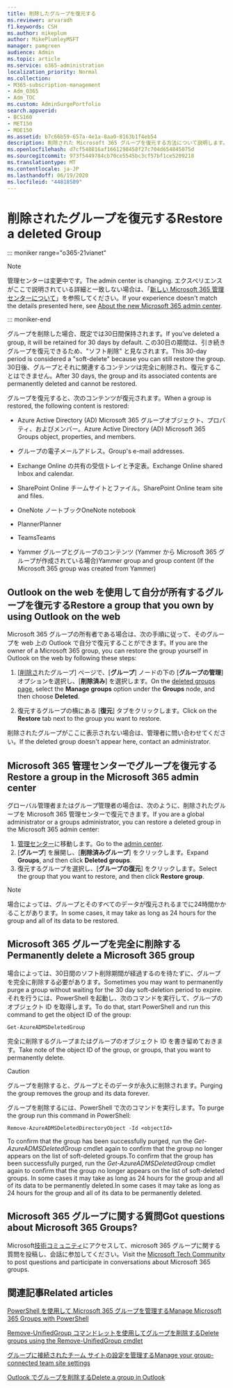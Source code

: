 ```yaml
---
title: 削除したグループを復元する
ms.reviewer: arvaradh
f1.keywords: CSH
ms.author: mikeplum
author: MikePlumleyMSFT
manager: pamgreen
audience: Admin
ms.topic: article
ms.service: o365-administration
localization_priority: Normal
ms.collection:
- M365-subscription-management
- Adm_O365
- Adm_TOC
ms.custom: AdminSurgePortfolio
search.appverid:
- BCS160
- MET150
- MOE150
ms.assetid: b7c66b59-657a-4e1a-8aa0-8163b1f4eb54
description: 削除された Microsoft 365 グループを復元する方法について説明します。
ms.openlocfilehash: d7cf548816af1661298458f27c704d654845075d
ms.sourcegitcommit: 973f5449784cb70ce5545bc3cf57bf1ce5209218
ms.translationtype: MT
ms.contentlocale: ja-JP
ms.lasthandoff: 06/19/2020
ms.locfileid: "44818509"
---
```

# <a name="restore-a-deleted-group"></a><span data-ttu-id="17e51-103">削除されたグループを復元する</span><span class="sxs-lookup"><span data-stu-id="17e51-103">Restore a deleted Group</span></span>

::: moniker range="o365-21vianet"

> [!NOTE]
> <span data-ttu-id="17e51-104">管理センターは変更中です。</span><span class="sxs-lookup"><span data-stu-id="17e51-104">The admin center is changing.</span></span> <span data-ttu-id="17e51-105">エクスペリエンスがここで説明されている詳細と一致しない場合は、「[新しい Microsoft 365 管理センターについて](https://docs.microsoft.com/microsoft-365/admin/microsoft-365-admin-center-preview?view=o365-21vianet)」を参照してください。</span><span class="sxs-lookup"><span data-stu-id="17e51-105">If your experience doesn't match the details presented here, see [About the new Microsoft 365 admin center](https://docs.microsoft.com/microsoft-365/admin/microsoft-365-admin-center-preview?view=o365-21vianet).</span></span>

::: moniker-end

<span data-ttu-id="17e51-106">グループを削除した場合、既定では30日間保持されます。</span><span class="sxs-lookup"><span data-stu-id="17e51-106">If you've deleted a group, it will be retained for 30 days by default.</span></span> <span data-ttu-id="17e51-107">この30日の期間は、引き続きグループを復元できるため、"ソフト削除" と見なされます。</span><span class="sxs-lookup"><span data-stu-id="17e51-107">This 30-day period is considered a "soft-delete" because you can still restore the group.</span></span> <span data-ttu-id="17e51-108">30日後、グループとそれに関連するコンテンツは完全に削除され、復元することはできません。</span><span class="sxs-lookup"><span data-stu-id="17e51-108">After 30 days, the group and its associated contents are permanently deleted and cannot be restored.</span></span>

<span data-ttu-id="17e51-109">グループを復元すると、次のコンテンツが復元されます。</span><span class="sxs-lookup"><span data-stu-id="17e51-109">When a group is restored, the following content is restored:</span></span>
  
- <span data-ttu-id="17e51-110">Azure Active Directory (AD) Microsoft 365 グループオブジェクト、プロパティ、およびメンバー。</span><span class="sxs-lookup"><span data-stu-id="17e51-110">Azure Active Directory (AD) Microsoft 365 Groups object, properties, and members.</span></span>
    
- <span data-ttu-id="17e51-111">グループの電子メールアドレス。</span><span class="sxs-lookup"><span data-stu-id="17e51-111">Group's e-mail addresses.</span></span>
    
- <span data-ttu-id="17e51-112">Exchange Online の共有の受信トレイと予定表。</span><span class="sxs-lookup"><span data-stu-id="17e51-112">Exchange Online shared Inbox and calendar.</span></span>
    
- <span data-ttu-id="17e51-113">SharePoint Online チームサイトとファイル。</span><span class="sxs-lookup"><span data-stu-id="17e51-113">SharePoint Online team site and files.</span></span>
    
- <span data-ttu-id="17e51-114">OneNote ノートブック</span><span class="sxs-lookup"><span data-stu-id="17e51-114">OneNote notebook</span></span>
    
- <span data-ttu-id="17e51-115">Planner</span><span class="sxs-lookup"><span data-stu-id="17e51-115">Planner</span></span>
    
- <span data-ttu-id="17e51-116">Teams</span><span class="sxs-lookup"><span data-stu-id="17e51-116">Teams</span></span>

- <span data-ttu-id="17e51-117">Yammer グループとグループのコンテンツ (Yammer から Microsoft 365 グループが作成されている場合)</span><span class="sxs-lookup"><span data-stu-id="17e51-117">Yammer group and group content (If the Microsoft 365 group was created from Yammer)</span></span>

## <a name="restore-a-group-that-you-own-by-using-outlook-on-the-web"></a><span data-ttu-id="17e51-118">Outlook on the web を使用して自分が所有するグループを復元する</span><span class="sxs-lookup"><span data-stu-id="17e51-118">Restore a group that you own by using Outlook on the web</span></span>

<span data-ttu-id="17e51-119">Microsoft 365 グループの所有者である場合は、次の手順に従って、そのグループを web 上の Outlook で自分で復元することができます。</span><span class="sxs-lookup"><span data-stu-id="17e51-119">If you are the owner of a Microsoft 365 group, you can restore the group yourself in Outlook on the web by following these steps:</span></span>

1. <span data-ttu-id="17e51-120">[[削除さ](https://outlook.office.com/people/group/deleted)れたグループ] ページで、[**グループ**] ノードの下の [**グループの管理**] オプションを選択し、[**削除済み**] を選択します。</span><span class="sxs-lookup"><span data-stu-id="17e51-120">On the [deleted groups page](https://outlook.office.com/people/group/deleted), select the **Manage groups** option under the **Groups** node, and then choose **Deleted**.</span></span>

2. <span data-ttu-id="17e51-121">復元するグループの横にある [**復元**] タブをクリックします。</span><span class="sxs-lookup"><span data-stu-id="17e51-121">Click on the **Restore** tab next to the group you want to restore.</span></span>

<span data-ttu-id="17e51-122">削除されたグループがここに表示されない場合は、管理者に問い合わせてください。</span><span class="sxs-lookup"><span data-stu-id="17e51-122">If the deleted group doesn't appear here, contact an administrator.</span></span>

## <a name="restore-a-group-in-the-microsoft-365-admin-center"></a><span data-ttu-id="17e51-123">Microsoft 365 管理センターでグループを復元する</span><span class="sxs-lookup"><span data-stu-id="17e51-123">Restore a group in the Microsoft 365 admin center</span></span>

<span data-ttu-id="17e51-124">グローバル管理者またはグループ管理者の場合は、次のように、削除されたグループを Microsoft 365 管理センターで復元できます。</span><span class="sxs-lookup"><span data-stu-id="17e51-124">If you are a global administrator or a groups administrator, you can restore a deleted group in the Microsoft 365 admin center:</span></span>

1. <span data-ttu-id="17e51-125">[管理センター](https://admin.microsoft.com)に移動します。</span><span class="sxs-lookup"><span data-stu-id="17e51-125">Go to the [admin center](https://admin.microsoft.com).</span></span>
2. <span data-ttu-id="17e51-126">[**グループ**] を展開し、[**削除済みグループ**] をクリックします。</span><span class="sxs-lookup"><span data-stu-id="17e51-126">Expand **Groups**, and then click **Deleted groups**.</span></span>
3. <span data-ttu-id="17e51-127">復元するグループを選択し、[**グループの復元**] をクリックします。</span><span class="sxs-lookup"><span data-stu-id="17e51-127">Select the group that you want to restore, and then click **Restore group**.</span></span>

> [!NOTE]
> <span data-ttu-id="17e51-128">場合によっては、グループとそのすべてのデータが復元されるまでに24時間かかることがあります。</span><span class="sxs-lookup"><span data-stu-id="17e51-128">In some cases, it may take as long as 24 hours for the group and all of its data to be restored.</span></span> 
  
## <a name="permanently-delete-a-microsoft-365-group"></a><span data-ttu-id="17e51-129">Microsoft 365 グループを完全に削除する</span><span class="sxs-lookup"><span data-stu-id="17e51-129">Permanently delete a Microsoft 365 group</span></span>

<span data-ttu-id="17e51-130">場合によっては、30日間のソフト削除期間が経過するのを待たずに、グループを完全に削除する必要があります。</span><span class="sxs-lookup"><span data-stu-id="17e51-130">Sometimes you may want to permanently purge a group without waiting for the 30 day soft-deletion period to expire.</span></span> <span data-ttu-id="17e51-131">それを行うには、PowerShell を起動し、次のコマンドを実行して、グループのオブジェクト ID を取得します。</span><span class="sxs-lookup"><span data-stu-id="17e51-131">To do that, start PowerShell and run this command to get the object ID of the group:</span></span>
  
```
Get-AzureADMSDeletedGroup
```

<span data-ttu-id="17e51-132">完全に削除するグループまたはグループのオブジェクト ID を書き留めておきます。</span><span class="sxs-lookup"><span data-stu-id="17e51-132">Take note of the object ID of the group, or groups, that you want to permanently delete.</span></span>
  
> [!CAUTION]
> <span data-ttu-id="17e51-133">グループを削除すると、グループとそのデータが永久に削除されます。</span><span class="sxs-lookup"><span data-stu-id="17e51-133">Purging the group removes the group and its data forever.</span></span> 
  
<span data-ttu-id="17e51-134">グループを削除するには、PowerShell で次のコマンドを実行します。</span><span class="sxs-lookup"><span data-stu-id="17e51-134">To purge the group run this command in PowerShell:</span></span>
  
```
Remove-AzureADMSDeletedDirectoryObject -Id <objectId>
```

<span data-ttu-id="17e51-135">To confirm that the group has been successfully purged, run the  *Get-AzureADMSDeletedGroup*  cmdlet again to confirm that the group no longer appears on the list of soft-deleted groups.</span><span class="sxs-lookup"><span data-stu-id="17e51-135">To confirm that the group has been successfully purged, run the  *Get-AzureADMSDeletedGroup*  cmdlet again to confirm that the group no longer appears on the list of soft-deleted groups.</span></span> <span data-ttu-id="17e51-136">In some cases it may take as long as 24 hours for the group and all of its data to be permanently deleted.</span><span class="sxs-lookup"><span data-stu-id="17e51-136">In some cases it may take as long as 24 hours for the group and all of its data to be permanently deleted.</span></span> 
  
## <a name="got-questions-about-microsoft-365-groups"></a><span data-ttu-id="17e51-137">Microsoft 365 グループに関する質問</span><span class="sxs-lookup"><span data-stu-id="17e51-137">Got questions about Microsoft 365 Groups?</span></span>

<span data-ttu-id="17e51-138">Microsoft[技術コミュニティ](https://techcommunity.microsoft.com/t5/Office-365-Groups/ct-p/Office365Groups)にアクセスして、microsoft 365 グループに関する質問を投稿し、会話に参加してください。</span><span class="sxs-lookup"><span data-stu-id="17e51-138">Visit the [Microsoft Tech Community](https://techcommunity.microsoft.com/t5/Office-365-Groups/ct-p/Office365Groups) to post questions and participate in conversations about Microsoft 365 groups.</span></span> 
  
## <a name="related-articles"></a><span data-ttu-id="17e51-139">関連記事</span><span class="sxs-lookup"><span data-stu-id="17e51-139">Related articles</span></span>

[<span data-ttu-id="17e51-140">PowerShell を使用して Microsoft 365 グループを管理する</span><span class="sxs-lookup"><span data-stu-id="17e51-140">Manage Microsoft 365 Groups with PowerShell</span></span>](https://docs.microsoft.com/office365/enterprise/powershell/manage-office-365-groups-with-powershell)
  
[<span data-ttu-id="17e51-141">Remove-UnifiedGroup コマンドレットを使用してグループを削除する</span><span class="sxs-lookup"><span data-stu-id="17e51-141">Delete groups using the Remove-UnifiedGroup cmdlet</span></span>](https://technet.microsoft.com/library/mt238270%28v=exchg.160%29.aspx)
  
[<span data-ttu-id="17e51-142">グループに接続されたチーム サイトの設定を管理する</span><span class="sxs-lookup"><span data-stu-id="17e51-142">Manage your group-connected team site settings</span></span>](https://support.microsoft.com/office/8376034d-d0c7-446e-9178-6ab51c58df42)
  
[<span data-ttu-id="17e51-143">Outlook でグループを削除する</span><span class="sxs-lookup"><span data-stu-id="17e51-143">Delete a group in Outlook</span></span>](https://support.microsoft.com/office/ca7f5a9e-ae4f-4cbe-a4bc-89c469d1726f)
